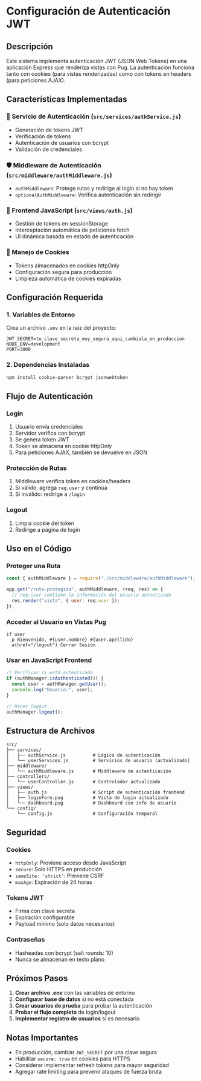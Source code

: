 # Configuración de Autenticación JWT

## Descripción

Este sistema implementa autenticación JWT (JSON Web Tokens) en una aplicación Express que renderiza vistas con Pug. La autenticación funciona tanto con cookies (para vistas renderizadas) como con tokens en headers (para peticiones AJAX).

## Características Implementadas

### 🔐 Servicio de Autenticación (`src/services/authService.js`)

- Generación de tokens JWT
- Verificación de tokens
- Autenticación de usuarios con bcrypt
- Validación de credenciales

### 🛡️ Middleware de Autenticación (`src/middleware/authMiddleware.js`)

- `authMiddleware`: Protege rutas y redirige al login si no hay token
- `optionalAuthMiddleware`: Verifica autenticación sin redirigir

### 🎨 Frontend JavaScript (`src/views/auth.js`)

- Gestión de tokens en sessionStorage
- Interceptación automática de peticiones fetch
- UI dinámica basada en estado de autenticación

### 🍪 Manejo de Cookies

- Tokens almacenados en cookies httpOnly
- Configuración segura para producción
- Limpieza automática de cookies expiradas

## Configuración Requerida

### 1. Variables de Entorno

Crea un archivo `.env` en la raíz del proyecto:

```env
JWT_SECRET=tu_clave_secreta_muy_segura_aqui_cambiala_en_produccion
NODE_ENV=development
PORT=3000
```

### 2. Dependencias Instaladas

```bash
npm install cookie-parser bcrypt jsonwebtoken
```

## Flujo de Autenticación

### Login

1. Usuario envía credenciales
2. Servidor verifica con bcrypt
3. Se genera token JWT
4. Token se almacena en cookie httpOnly
5. Para peticiones AJAX, también se devuelve en JSON

### Protección de Rutas

1. Middleware verifica token en cookies/headers
2. Si válido: agrega `req.user` y continúa
3. Si inválido: redirige a `/login`

### Logout

1. Limpia cookie del token
2. Redirige a página de login

## Uso en el Código

### Proteger una Ruta

```javascript
const { authMiddleware } = require("./src/middleware/authMiddleware");

app.get("/ruta-protegida", authMiddleware, (req, res) => {
  // req.user contiene la información del usuario autenticado
  res.render("vista", { user: req.user });
});
```

### Acceder al Usuario en Vistas Pug

```pug
if user
  p Bienvenido, #{user.nombre} #{user.apellido}
  a(href="/logout") Cerrar Sesión
```

### Usar en JavaScript Frontend

```javascript
// Verificar si está autenticado
if (authManager.isAuthenticated()) {
  const user = authManager.getUser();
  console.log("Usuario:", user);
}

// Hacer logout
authManager.logout();
```

## Estructura de Archivos

```
src/
├── services/
│   ├── authService.js          # Lógica de autenticación
│   └── userServices.js         # Servicios de usuario (actualizado)
├── middleware/
│   └── authMiddleware.js       # Middleware de autenticación
├── controllers/
│   └── userController.js       # Controlador actualizado
├── views/
│   ├── auth.js                 # Script de autenticación frontend
│   ├── loginForm.pug           # Vista de login actualizada
│   └── dashboard.pug           # Dashboard con info de usuario
└── config/
    └── config.js               # Configuración temporal
```

## Seguridad

### Cookies

- `httpOnly`: Previene acceso desde JavaScript
- `secure`: Solo HTTPS en producción
- `sameSite: 'strict'`: Previene CSRF
- `maxAge`: Expiración de 24 horas

### Tokens JWT

- Firma con clave secreta
- Expiración configurable
- Payload mínimo (solo datos necesarios)

### Contraseñas

- Hasheadas con bcrypt (salt rounds: 10)
- Nunca se almacenan en texto plano

## Próximos Pasos

1. **Crear archivo .env** con las variables de entorno
2. **Configurar base de datos** si no está conectada
3. **Crear usuarios de prueba** para probar la autenticación
4. **Probar el flujo completo** de login/logout
5. **Implementar registro de usuarios** si es necesario

## Notas Importantes

- En producción, cambiar `JWT_SECRET` por una clave segura
- Habilitar `secure: true` en cookies para HTTPS
- Considerar implementar refresh tokens para mayor seguridad
- Agregar rate limiting para prevenir ataques de fuerza bruta
